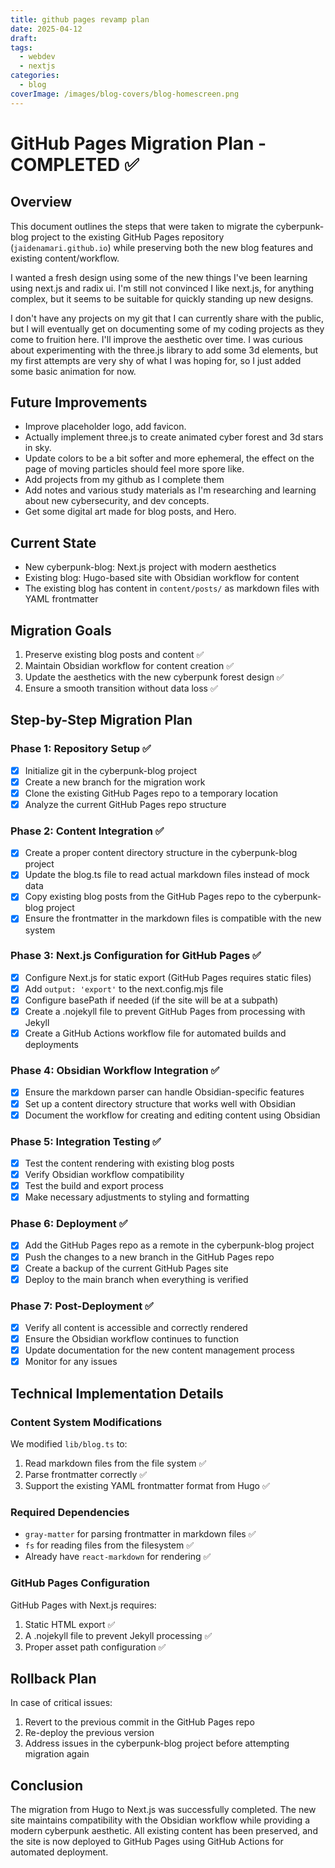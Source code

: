 ```yaml
---
title: github pages revamp plan
date: 2025-04-12
draft: 
tags:
  - webdev
  - nextjs
categories:
  - blog
coverImage: /images/blog-covers/blog-homescreen.png
---
```

# GitHub Pages Migration Plan - COMPLETED ✅

## Overview

This document outlines the steps that were taken to migrate the cyberpunk-blog project to the existing GitHub Pages repository (`jaidenamari.github.io`) while preserving both the new blog features and existing content/workflow.

I wanted a fresh design using some of the new things I've been learning using next.js and radix ui. I'm still not convinced I like next.js, for anything complex, but it seems to be suitable for quickly standing up new designs. 

I don't have any projects on my git that I can currently share with the public, but I will eventually get on documenting some of my coding projects as they come to fruition here. I'll improve the aesthetic over time. I was curious about experimenting with the three.js library to add some 3d elements, but my first attempts are very shy of what I was hoping for, so I just added some basic animation for now.

## Future Improvements

- Improve placeholder logo, add favicon.
- Actually implement three.js to create animated cyber forest and 3d stars in sky.
- Update colors to be a bit softer and more ephemeral, the effect on the page of moving particles should feel more spore like.
- Add projects from my github as I complete them
- Add notes and various study materials as I'm researching and learning about new cybersecurity, and dev concepts.
- Get some digital art made for blog posts, and Hero.
## Current State

- New cyberpunk-blog: Next.js project with modern aesthetics
- Existing blog: Hugo-based site with Obsidian workflow for content
- The existing blog has content in `content/posts/` as markdown files with YAML frontmatter

## Migration Goals

1. Preserve existing blog posts and content ✅
2. Maintain Obsidian workflow for content creation ✅
3. Update the aesthetics with the new cyberpunk forest design ✅
4. Ensure a smooth transition without data loss ✅

## Step-by-Step Migration Plan

### Phase 1: Repository Setup ✅

- [x] Initialize git in the cyberpunk-blog project
- [x] Create a new branch for the migration work
- [x] Clone the existing GitHub Pages repo to a temporary location
- [x] Analyze the current GitHub Pages repo structure

### Phase 2: Content Integration ✅

- [x] Create a proper content directory structure in the cyberpunk-blog project
- [x] Update the blog.ts file to read actual markdown files instead of mock data
- [x] Copy existing blog posts from the GitHub Pages repo to the cyberpunk-blog project
- [x] Ensure the frontmatter in the markdown files is compatible with the new system

### Phase 3: Next.js Configuration for GitHub Pages ✅

- [x] Configure Next.js for static export (GitHub Pages requires static files)
- [x] Add `output: 'export'` to the next.config.mjs file
- [x] Configure basePath if needed (if the site will be at a subpath)
- [x] Create a .nojekyll file to prevent GitHub Pages from processing with Jekyll
- [x] Create a GitHub Actions workflow file for automated builds and deployments

### Phase 4: Obsidian Workflow Integration ✅

- [x] Ensure the markdown parser can handle Obsidian-specific features
- [x] Set up a content directory structure that works well with Obsidian
- [x] Document the workflow for creating and editing content using Obsidian

### Phase 5: Integration Testing ✅

- [x] Test the content rendering with existing blog posts
- [x] Verify Obsidian workflow compatibility
- [x] Test the build and export process
- [x] Make necessary adjustments to styling and formatting

### Phase 6: Deployment ✅

- [x] Add the GitHub Pages repo as a remote in the cyberpunk-blog project
- [x] Push the changes to a new branch in the GitHub Pages repo
- [x] Create a backup of the current GitHub Pages site
- [x] Deploy to the main branch when everything is verified

### Phase 7: Post-Deployment ✅

- [x] Verify all content is accessible and correctly rendered
- [x] Ensure the Obsidian workflow continues to function
- [x] Update documentation for the new content management process
- [x] Monitor for any issues

## Technical Implementation Details

### Content System Modifications

We modified `lib/blog.ts` to:

1. Read markdown files from the file system ✅
2. Parse frontmatter correctly ✅
3. Support the existing YAML frontmatter format from Hugo ✅

### Required Dependencies

- `gray-matter` for parsing frontmatter in markdown files ✅
- `fs` for reading files from the filesystem ✅
- Already have `react-markdown` for rendering ✅

### GitHub Pages Configuration

GitHub Pages with Next.js requires:

1. Static HTML export ✅
2. A .nojekyll file to prevent Jekyll processing ✅
3. Proper asset path configuration ✅

## Rollback Plan

In case of critical issues:

1. Revert to the previous commit in the GitHub Pages repo
2. Re-deploy the previous version
3. Address issues in the cyberpunk-blog project before attempting migration again

## Conclusion

The migration from Hugo to Next.js was successfully completed. The new site maintains compatibility with the Obsidian workflow while providing a modern cyberpunk aesthetic. All existing content has been preserved, and the site is now deployed to GitHub Pages using GitHub Actions for automated deployment.